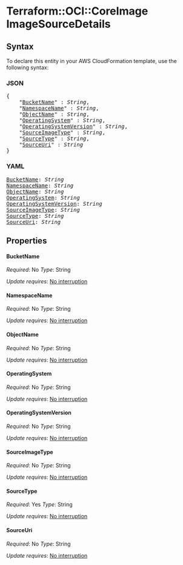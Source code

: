 # Terraform::OCI::CoreImage ImageSourceDetails

## Syntax

To declare this entity in your AWS CloudFormation template, use the following syntax:

### JSON

<pre>
{
    "<a href="#bucketname" title="BucketName">BucketName</a>" : <i>String</i>,
    "<a href="#namespacename" title="NamespaceName">NamespaceName</a>" : <i>String</i>,
    "<a href="#objectname" title="ObjectName">ObjectName</a>" : <i>String</i>,
    "<a href="#operatingsystem" title="OperatingSystem">OperatingSystem</a>" : <i>String</i>,
    "<a href="#operatingsystemversion" title="OperatingSystemVersion">OperatingSystemVersion</a>" : <i>String</i>,
    "<a href="#sourceimagetype" title="SourceImageType">SourceImageType</a>" : <i>String</i>,
    "<a href="#sourcetype" title="SourceType">SourceType</a>" : <i>String</i>,
    "<a href="#sourceuri" title="SourceUri">SourceUri</a>" : <i>String</i>
}
</pre>

### YAML

<pre>
<a href="#bucketname" title="BucketName">BucketName</a>: <i>String</i>
<a href="#namespacename" title="NamespaceName">NamespaceName</a>: <i>String</i>
<a href="#objectname" title="ObjectName">ObjectName</a>: <i>String</i>
<a href="#operatingsystem" title="OperatingSystem">OperatingSystem</a>: <i>String</i>
<a href="#operatingsystemversion" title="OperatingSystemVersion">OperatingSystemVersion</a>: <i>String</i>
<a href="#sourceimagetype" title="SourceImageType">SourceImageType</a>: <i>String</i>
<a href="#sourcetype" title="SourceType">SourceType</a>: <i>String</i>
<a href="#sourceuri" title="SourceUri">SourceUri</a>: <i>String</i>
</pre>

## Properties

#### BucketName

_Required_: No
_Type_: String

_Update requires_: [No interruption](https://docs.aws.amazon.com/AWSCloudFormation/latest/UserGuide/using-cfn-updating-stacks-update-behaviors.html#update-no-interrupt)

#### NamespaceName

_Required_: No
_Type_: String

_Update requires_: [No interruption](https://docs.aws.amazon.com/AWSCloudFormation/latest/UserGuide/using-cfn-updating-stacks-update-behaviors.html#update-no-interrupt)

#### ObjectName

_Required_: No
_Type_: String

_Update requires_: [No interruption](https://docs.aws.amazon.com/AWSCloudFormation/latest/UserGuide/using-cfn-updating-stacks-update-behaviors.html#update-no-interrupt)

#### OperatingSystem

_Required_: No
_Type_: String

_Update requires_: [No interruption](https://docs.aws.amazon.com/AWSCloudFormation/latest/UserGuide/using-cfn-updating-stacks-update-behaviors.html#update-no-interrupt)

#### OperatingSystemVersion

_Required_: No
_Type_: String

_Update requires_: [No interruption](https://docs.aws.amazon.com/AWSCloudFormation/latest/UserGuide/using-cfn-updating-stacks-update-behaviors.html#update-no-interrupt)

#### SourceImageType

_Required_: No
_Type_: String

_Update requires_: [No interruption](https://docs.aws.amazon.com/AWSCloudFormation/latest/UserGuide/using-cfn-updating-stacks-update-behaviors.html#update-no-interrupt)

#### SourceType

_Required_: Yes
_Type_: String

_Update requires_: [No interruption](https://docs.aws.amazon.com/AWSCloudFormation/latest/UserGuide/using-cfn-updating-stacks-update-behaviors.html#update-no-interrupt)

#### SourceUri

_Required_: No
_Type_: String

_Update requires_: [No interruption](https://docs.aws.amazon.com/AWSCloudFormation/latest/UserGuide/using-cfn-updating-stacks-update-behaviors.html#update-no-interrupt)

